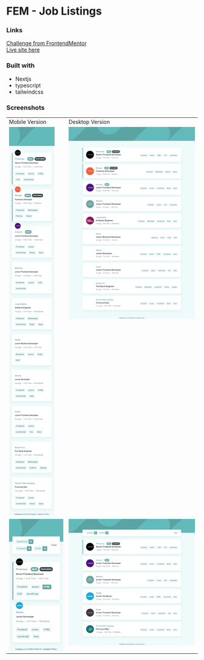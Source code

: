 # FEM - Job Listings

### Links

[Challenge from FrontendMentor](https://www.frontendmentor.io/challenges/job-listings-with-filtering-ivstIPCt)\
[Live site here]()

### Built with

- Nextjs
- typescript
- tailwindcss

### Screenshots

<table>
  <tr>
    <td>Mobile Version</td>
    <td>Desktop Version</td>
  </tr>
  <tr valign="top">
    <td><img src="./screenshots/mobile.png" alt="mobile" /></td>
    <td><img src="./screenshots/desktop.png" alt="desktop" /></td>
  </tr>
  <tr valign="top">
    <td><img src="./screenshots/mobile2.png" alt="mobile with filters" /></td>
    <td><img src="./screenshots/desktop2.png" alt="desktop with filters" /></td>
  </tr>
</table>
